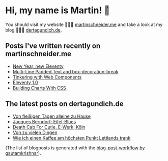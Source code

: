# Hi, my name is Martin! 👋 
You should visit my website 👨🏼‍💻  [martinschneider.me](https://martinschneider.me) and take a look at my blog 🤷🏼‍♂️ [dertagundich.de](https://www.dertagundich.de).

## Posts I've written recently on martinschneider.me
<!-- MSME-POST-LIST:START -->
- [New Year, new Eleventy](https://martinschneider.me/articles/new-year-new-eleventy/)
- [Multi-Line Padded Text and box-decoration-break](https://martinschneider.me/articles/multi-line-padded-text-and-box-decoration-break/)
- [Tinkering with Web Components](https://martinschneider.me/articles/tinkering-with-web-components/)
- [Eleventy 1.0](https://martinschneider.me/articles/eleventy-1-0/)
- [Building Charts With CSS](https://martinschneider.me/articles/building-charts-with-css/)
<!-- MSME-POST-LIST:END -->

## The latest posts on dertagundich.de
<!-- DTUI-POST-LIST:START -->
- [Von fleißigen Tagen alleine zu Hause](https://www.dertagundich.de/blog/2023/03/von-fleissigen-tagen-alleine-zu-hause)
- [Jacques Berndorf:  Eifel-Blues](https://www.dertagundich.de/blog/2023/03/jacques-berndorf-eifel-blues)
- [Death Cab For Cutie, E-Werk, Köln](https://www.dertagundich.de/blog/2023/03/death-cab-for-cutie-e-werk-koln)
- [Von zu vielen Dingen](https://www.dertagundich.de/blog/2023/03/von-zu-vielen-dingen)
- [Wie ich einen Kaffee am höchsten Punkt Lettlands trank](https://www.dertagundich.de/blog/2023/03/wie-ich-einen-kaffee-am-hochsten-punkt-lettlands-trank)
<!-- DTUI-POST-LIST:END -->

(The list of blogposts is generated with the [blog-post-workflow by gautamkrishnar](https://github.com/gautamkrishnar/blog-post-workflow)).
